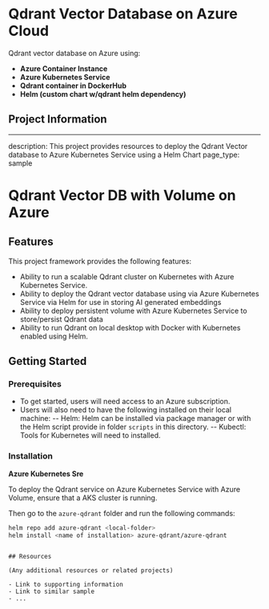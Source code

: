 # Qdrant Vector Database on Azure Cloud
Qdrant vector database on Azure using:

- **Azure Container Instance**
- **Azure Kubernetes Service**
- **Qdrant container in DockerHub**
- **Helm (custom chart w/qdrant helm dependency)**

## Project Information
---
description: This project provides resources to deploy the Qdrant Vector database to Azure Kubernetes Service using a Helm Chart
page_type: sample

# Qdrant Vector DB with Volume on Azure 

## Features
This project framework provides the following features:

* Ability to run a scalable Qdrant cluster on Kubernetes with Azure Kubernetes Service.
* Ability to deploy the Qdrant vector database using via Azure Kubernetes Service via Helm for use in storing AI generated embeddings 
* Ability to deploy persistent volume with Azure Kubernetes Service to store/persist Qdrant data
* Ability to run Qdrant on local desktop with Docker with Kubernetes enabled using Helm.

## Getting Started

### Prerequisites

* To get started, users will need access to an Azure subscription.
* Users will also need to have the following installed on their local machine:
-- Helm: Helm can be installed via package manager or with the Helm script provide in folder `scripts` in this directory. 
-- Kubectl: Tools for Kubernetes will need to installed. 


### Installation

**Azure Kubernetes Sre**

To deploy the Qdrant service on Azure Kubernetes Service with Azure Volume, ensure that a AKS cluster is running.

Then go to the `azure-qdrant` folder and run the following commands:

```bash
helm repo add azure-qdrant <local-folder>
helm install <name of installation> azure-qdrant/azure-qdrant
```
```

## Resources

(Any additional resources or related projects)

- Link to supporting information
- Link to similar sample
- ...
